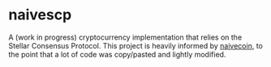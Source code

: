 # naivescp

A (work in progress) cryptocurrency implementation that relies on the Stellar Consensus Protocol. This project is
heavily informed by [naivecoin](https://github.com/conradoqg/naivecoin), to the point that a lot of code was
copy/pasted and lightly modified.
